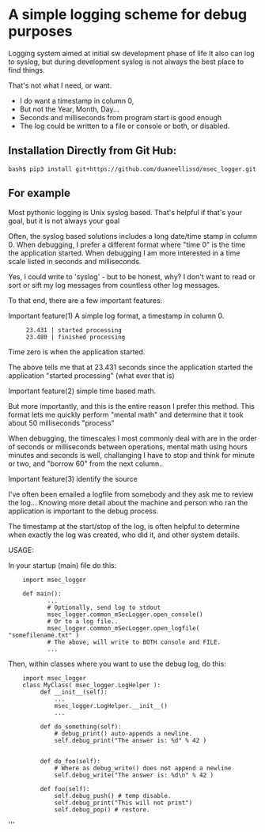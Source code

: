 # A simple logging scheme for debug purposes

Logging system aimed at initial sw development phase of life
It also can log to syslog, but during development syslog is
not always the best place to find things.

That's not what I need, or want. 

* I do want a timestamp in column 0, 
* But not the Year, Month, Day...
* Seconds and milliseconds from program start is good enough
* The log could be written to a file or console or both, or disabled.

## Installation Directly from Git Hub:
```
bash$ pip3 install git+https://github.com/duaneellissd/msec_logger.git
```

## For example

Most pythonic logging is Unix syslog based. That's helpful if that's
your goal, but it is not always your goal

Often, the syslog based solutions includes a long date/time stamp in
column 0. When debugging, I prefer a different format where "time 0"
is the time the application started. When debugging I am more
interested in a time scale listed in seconds and milliseconds.

Yes, I could write to 'syslog' - but to be honest, why?  I don't want
to read or sort or sift my log messages from countless other log
messages.

To that end, there are a few important features:

Important feature(1) A simple log format, a timestamp in column 0.

```
     23.431 | started processing
     23.480 | finished processing
```
Time zero is when the application started.

The above tells me that at 23.431 seconds since the application started
the application "started processing" (what ever that is)

Important feature(2) simple time based math.

But more importantly, and this is the entire reason I prefer this
method. This format lets me quickly perform "mental math" and
determine that it took about 50 milliseconds "process"

When debugging, the timescales I most commonly deal with are in the
order of seconds or milliseconds between operations, mental math using
hours minutes and seconds is well, challanging I have to stop and
think for minute or two, and "borrow 60" from the next column..

Important feature(3) identify the source

I've often been emailed a logfile from somebody and they ask me to
review the log...  Knowing more detail about the machine and person
who ran the application is important to the debug process.

The timestamp at the start/stop of the log, is often helpful to
determine when exactly the log was created, who did it, and other
system details.

USAGE:

In your startup (main) file do this:

```
    import msec_logger

    def main():
           ...
           # Optionally, send log to stdout
           msec_logger.common_mSecLogger.open_console()
           # Or to a log file..
           msec_logger.common_mSecLogger.open_logfile( "somefilename.txt" )
           # The above, will write to BOTH console and FILE.
           ...

```

Then, within classes where you want to use the debug log, do this:
```
    import msec_logger
    class MyClass( msec_logger.LogHelper ):
         def __init__(self):
             ...
             msec_logger.LogHelper.__init__()
             ...

         def do_something(self):
             # debug_print() auto-appends a newline.
             self.debug_print("The answer is: %d" % 42 )


         def do_foo(self):
             # Where as debug_write() does not append a newline
             self.debug_write("The answer is: %d\n" % 42 )

         def foo(self):
             self.debug_push() # temp disable.
             self.debug_print("This will not print")
             self.debug_pop() # restore.
```
'''


